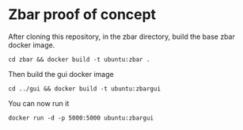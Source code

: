 # Zbar proof of concept

After cloning this repository, in the zbar directory, build the base zbar docker image.


```cd zbar && docker build -t ubuntu:zbar .```

Then build the gui docker image

```cd ../gui && docker build -t ubuntu:zbargui```

You can now run it

```docker run -d -p 5000:5000 ubuntu:zbargui```



